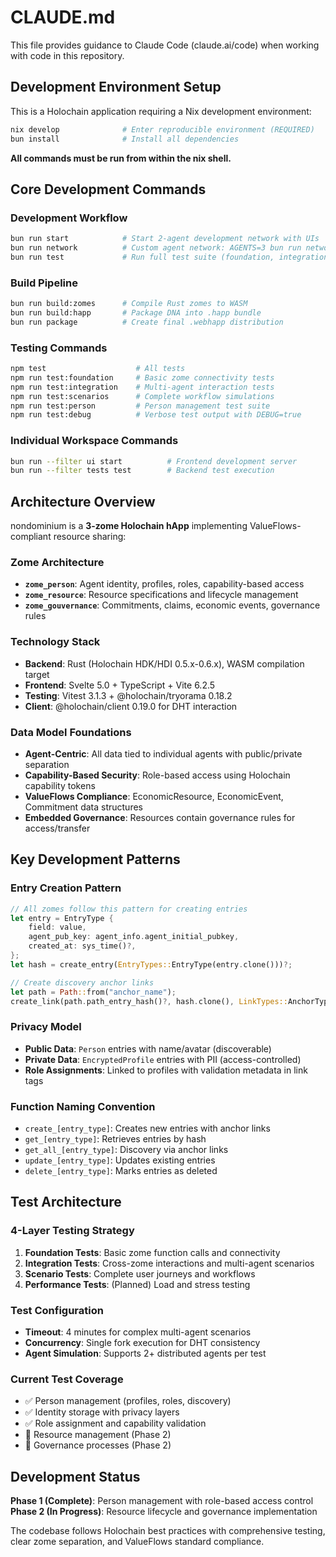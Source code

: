 # CLAUDE.md

This file provides guidance to Claude Code (claude.ai/code) when working with code in this repository.

## Development Environment Setup

This is a Holochain application requiring a Nix development environment:

```bash
nix develop              # Enter reproducible environment (REQUIRED)
bun install              # Install all dependencies
```

**All commands must be run from within the nix shell.**

## Core Development Commands

### Development Workflow
```bash
bun run start            # Start 2-agent development network with UIs
bun run network          # Custom agent network: AGENTS=3 bun run network
bun run test             # Run full test suite (foundation, integration, scenarios)
```

### Build Pipeline
```bash
bun run build:zomes      # Compile Rust zomes to WASM
bun run build:happ       # Package DNA into .happ bundle
bun run package          # Create final .webhapp distribution
```

### Testing Commands
```bash
npm test                    # All tests
npm run test:foundation     # Basic zome connectivity tests
npm run test:integration    # Multi-agent interaction tests  
npm run test:scenarios      # Complete workflow simulations
npm run test:person         # Person management test suite
npm run test:debug          # Verbose test output with DEBUG=true
```

### Individual Workspace Commands
```bash
bun run --filter ui start          # Frontend development server
bun run --filter tests test        # Backend test execution
```

## Architecture Overview

nondominium is a **3-zome Holochain hApp** implementing ValueFlows-compliant resource sharing:

### Zome Architecture
- **`zome_person`**: Agent identity, profiles, roles, capability-based access
- **`zome_resource`**: Resource specifications and lifecycle management
- **`zome_gouvernance`**: Commitments, claims, economic events, governance rules

### Technology Stack
- **Backend**: Rust (Holochain HDK/HDI 0.5.x-0.6.x), WASM compilation target
- **Frontend**: Svelte 5.0 + TypeScript + Vite 6.2.5
- **Testing**: Vitest 3.1.3 + @holochain/tryorama 0.18.2
- **Client**: @holochain/client 0.19.0 for DHT interaction

### Data Model Foundations
- **Agent-Centric**: All data tied to individual agents with public/private separation
- **Capability-Based Security**: Role-based access using Holochain capability tokens
- **ValueFlows Compliance**: EconomicResource, EconomicEvent, Commitment data structures
- **Embedded Governance**: Resources contain governance rules for access/transfer

## Key Development Patterns

### Entry Creation Pattern
```rust
// All zomes follow this pattern for creating entries
let entry = EntryType {
    field: value,
    agent_pub_key: agent_info.agent_initial_pubkey,
    created_at: sys_time()?,
};
let hash = create_entry(EntryTypes::EntryType(entry.clone()))?;

// Create discovery anchor links
let path = Path::from("anchor_name");
create_link(path.path_entry_hash()?, hash.clone(), LinkTypes::AnchorType, LinkTag::new("tag"))?;
```

### Privacy Model
- **Public Data**: `Person` entries with name/avatar (discoverable)
- **Private Data**: `EncryptedProfile` entries with PII (access-controlled)
- **Role Assignments**: Linked to profiles with validation metadata in link tags

### Function Naming Convention
- `create_[entry_type]`: Creates new entries with anchor links
- `get_[entry_type]`: Retrieves entries by hash
- `get_all_[entry_type]`: Discovery via anchor links
- `update_[entry_type]`: Updates existing entries
- `delete_[entry_type]`: Marks entries as deleted

## Test Architecture

### 4-Layer Testing Strategy
1. **Foundation Tests**: Basic zome function calls and connectivity
2. **Integration Tests**: Cross-zome interactions and multi-agent scenarios  
3. **Scenario Tests**: Complete user journeys and workflows
4. **Performance Tests**: (Planned) Load and stress testing

### Test Configuration
- **Timeout**: 4 minutes for complex multi-agent scenarios
- **Concurrency**: Single fork execution for DHT consistency
- **Agent Simulation**: Supports 2+ distributed agents per test

### Current Test Coverage
- ✅ Person management (profiles, roles, discovery)
- ✅ Identity storage with privacy layers
- ✅ Role assignment and capability validation
- 🔄 Resource management (Phase 2)
- 🔄 Governance processes (Phase 2)

## Development Status

**Phase 1 (Complete)**: Person management with role-based access control
**Phase 2 (In Progress)**: Resource lifecycle and governance implementation

The codebase follows Holochain best practices with comprehensive testing, clear zome separation, and ValueFlows standard compliance.